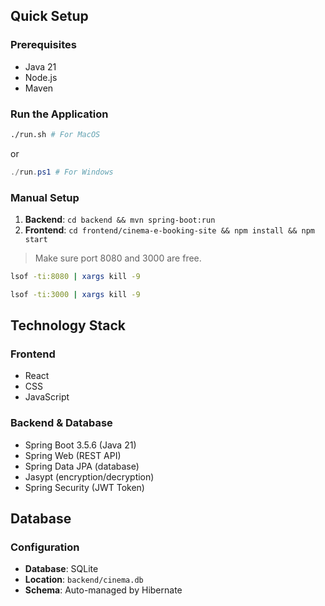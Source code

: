 ## Quick Setup

### Prerequisites
- Java 21
- Node.js
- Maven

### Run the Application
```bash
./run.sh # For MacOS
```
or 
```powershell
./run.ps1 # For Windows
```


### Manual Setup
1. **Backend**: `cd backend && mvn spring-boot:run`
2. **Frontend**: `cd frontend/cinema-e-booking-site && npm install && npm start`


> Make sure port 8080 and 3000 are free.

```bash
lsof -ti:8080 | xargs kill -9
```

```bash
lsof -ti:3000 | xargs kill -9
```

## Technology Stack

### Frontend
- React
- CSS
- JavaScript

### Backend & Database
- Spring Boot 3.5.6 (Java 21)
- Spring Web (REST API)
- Spring Data JPA (database)
- Jasypt (encryption/decryption)
- Spring Security (JWT Token)

## Database

### Configuration
- **Database**: SQLite
- **Location**: `backend/cinema.db`
- **Schema**: Auto-managed by Hibernate